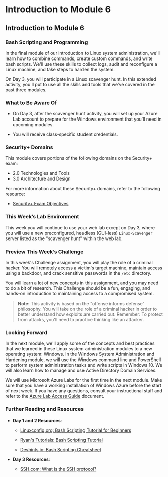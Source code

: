 # Introduction to Module 6

## Introduction to Module 6

### Bash Scripting and Programming

In the final module of our introduction to Linux system administration, we'll learn how to combine commands, create custom commands, and write bash scripts. We'll use these skills to collect logs, audit and reconfigure a Linux machine, and take steps to harden the system. 

On Day 3, you will participate in a Linux scavenger hunt. In this extended activity, you'll put to use all the skills and tools that we've covered in the past three modules. 

### What to Be Aware Of

- On Day 3, after the scavenger hunt activity, you will set up your Azure Lab account to prepare for the Windows environment that you'll need in upcoming modules. 

- You will receive class-specific student credentials.

### Security+ Domains

This module covers portions of the following domains on the Security+ exam:

- 2.0 Technologies and Tools
- 3.0 Architecture and Design

For more information about these Security+ domains, refer to the following resource: 
   - [Security+ Exam Objectives](https://www.comptia.jp/pdf/Security%2B%20SY0-501%20Exam%20Objectives.pdf)

### This Week’s Lab Environment

This week you will continue to use your web lab except on Day 3, where you will use a new preconfigured, headless (GUI-less) `Linux-Scavenger` server listed as the "scavenger hunt" within the web lab.

### Preview This Week’s Challenge

In this week's Challenge assignment, you will play the role of a criminal hacker. You will remotely access a victim's target machine, maintain access using a backdoor, and crack sensitive passwords in the `/etc` directory.

You will learn a lot of new concepts in this assignment, and you may need to do a bit of research. This Challenge should be a fun, engaging, and hands-on introduction to maintaining access to a compromised system. 

> **Note:** This activity is based on the "offense informs defense" philosophy. You will take on the role of a criminal hacker in order to better understand how exploits are carried out. Remember: To protect from attacks, you'll need to practice thinking like an attacker.

### Looking Forward

In the next module, we'll apply some of the concepts and best practices that we learned in these Linux system administration modules to a new operating system: Windows. In the Windows System Administration and Hardening module, we will use the Windows command line and PowerShell to perform system administration tasks and write scripts in Windows 10. We will also learn how to manage and use Active Directory Domain Services.

We will use Microsoft Azure Labs for the first time in the next module. Make sure that you have a working installation of Windows Azure before the start of next week. If you have any questions, consult your instructional staff and refer to the [Azure Lab Access Guide](https://docs.google.com/document/d/1TIRFGK9IabM7GFKXvMG31-y6UkHS2135jpZlwJUenJE/edit?usp=sharing) document.

### Further Reading and Resources

- **Day 1 and 2 Resources**:

    - [Linuxconfig.org: Bash Scripting Tutorial for Beginners](https://linuxconfig.org/bash-scripting-tutorial-for-beginners)

    - [Ryan's Tutorials: Bash Scripting Tutorial](https://ryanstutorials.net/bash-scripting-tutorial/)

    - [Devhints.io: Bash Scripting Cheatsheet](https://devhints.io/bash)


- **Day 3 Resources**: 

    - [SSH.com: What is the SSH protocol?](https://www.ssh.com/ssh/protocol/)

